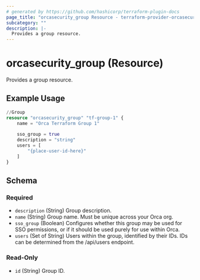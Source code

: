 ```yaml
---
# generated by https://github.com/hashicorp/terraform-plugin-docs
page_title: "orcasecurity_group Resource - terraform-provider-orcasecurity"
subcategory: ""
description: |-
  Provides a group resource.
---
```


# orcasecurity_group (Resource)

Provides a group resource.

## Example Usage

```terraform
//Group
resource "orcasecurity_group" "tf-group-1" {
    name = "Orca Terraform Group 1"
    
    sso_group = true
    description = "string"
    users = [
        "{place-user-id-here}"
    ]
}
```

<!-- schema generated by tfplugindocs -->
## Schema

### Required

- `description` (String) Group description.
- `name` (String) Group name. Must be unique across your Orca org.
- `sso_group` (Boolean) Configures whether this group may be used for SSO permissions, or if it should be used purely for use within Orca.
- `users` (Set of String) Users within the group, identified by their IDs. IDs can be determined from the /api/users endpoint.

### Read-Only

- `id` (String) Group ID.


